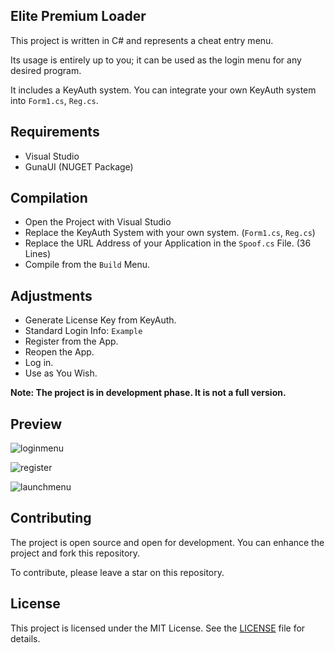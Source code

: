 
## Elite Premium Loader

This project is written in C# and represents a cheat entry menu.

Its usage is entirely up to you; it can be used as the login menu for any desired program.

It includes a KeyAuth system. You can integrate your own KeyAuth system into `Form1.cs`, `Reg.cs`.

## Requirements 
- Visual Studio 
- GunaUI (NUGET Package)

## Compilation
- Open the Project with Visual Studio
- Replace the KeyAuth System with your own system. (`Form1.cs`, `Reg.cs`)
- Replace the URL Address of your Application in the `Spoof.cs` File. (36 Lines)
- Compile from the `Build` Menu.

## Adjustments
- Generate License Key from KeyAuth.
- Standard Login Info: `Example`
- Register from the App.
- Reopen the App.
- Log in.
- Use as You Wish.

**Note: The project is in development phase. It is not a full version.**

## Preview

![loginmenu](https://github.com/user-attachments/assets/df0971e2-6f89-4d77-ac7a-56ee7da1706e)

![register](https://github.com/user-attachments/assets/a7c8b31f-5cb7-43a6-aca4-f2bb9c8cc00f)

![launchmenu](https://github.com/user-attachments/assets/146c3579-a537-4974-b946-512cbf492689)

## Contributing

The project is open source and open for development. You can enhance the project and fork this repository.

To contribute, please leave a star on this repository.

## License

This project is licensed under the MIT License. See the [LICENSE](LICENSE) file for details.